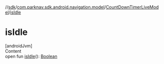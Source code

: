 //[sdk](../../../index.md)/[com.parknav.sdk.android.navigation.model](../index.md)/[CountDownTimerLiveModel](index.md)/[isIdle](is-idle.md)



# isIdle  
[androidJvm]  
Content  
open fun [isIdle](is-idle.md)(): [Boolean](https://kotlinlang.org/api/latest/jvm/stdlib/kotlin/-boolean/index.html)  



